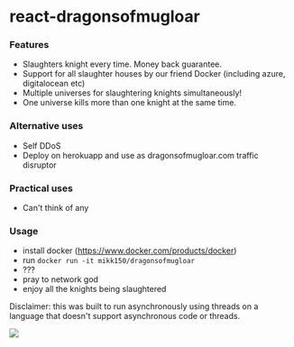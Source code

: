 # react-dragonsofmugloar

### Features

 - Slaughters knight every time. Money back guarantee.
 - Support for all slaughter houses by our friend Docker (including azure, digitalocean etc)
 - Multiple universes for slaughtering knights simultaneously!
 - One universe kills more than one knight at the same time.
 
### Alternative uses

 - Self DDoS
 - Deploy on herokuapp and use as dragonsofmugloar.com traffic disruptor
 
### Practical uses

 - Can't think of any
 

### Usage

 - install docker (https://www.docker.com/products/docker)
 - run ```docker run -it mikk150/dragonsofmugloar```
 - ???
 - pray to network god
 - enjoy all the knights being slaughtered



Disclaimer: this was built to run asynchronously using threads on a language that doesn't support asynchronous code or threads.

![](http://www.reactiongifs.com/r/2013/10/tim-and-eric-mind-blown.gif)
